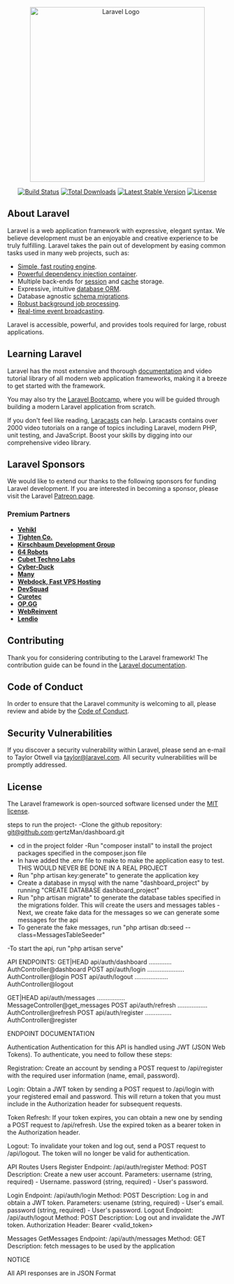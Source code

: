 <p align="center"><a href="https://laravel.com" target="_blank"><img src="https://raw.githubusercontent.com/laravel/art/master/logo-lockup/5%20SVG/2%20CMYK/1%20Full%20Color/laravel-logolockup-cmyk-red.svg" width="400" alt="Laravel Logo"></a></p>

<p align="center">
<a href="https://github.com/laravel/framework/actions"><img src="https://github.com/laravel/framework/workflows/tests/badge.svg" alt="Build Status"></a>
<a href="https://packagist.org/packages/laravel/framework"><img src="https://img.shields.io/packagist/dt/laravel/framework" alt="Total Downloads"></a>
<a href="https://packagist.org/packages/laravel/framework"><img src="https://img.shields.io/packagist/v/laravel/framework" alt="Latest Stable Version"></a>
<a href="https://packagist.org/packages/laravel/framework"><img src="https://img.shields.io/packagist/l/laravel/framework" alt="License"></a>
</p>

## About Laravel

Laravel is a web application framework with expressive, elegant syntax. We believe development must be an enjoyable and creative experience to be truly fulfilling. Laravel takes the pain out of development by easing common tasks used in many web projects, such as:

- [Simple, fast routing engine](https://laravel.com/docs/routing).
- [Powerful dependency injection container](https://laravel.com/docs/container).
- Multiple back-ends for [session](https://laravel.com/docs/session) and [cache](https://laravel.com/docs/cache) storage.
- Expressive, intuitive [database ORM](https://laravel.com/docs/eloquent).
- Database agnostic [schema migrations](https://laravel.com/docs/migrations).
- [Robust background job processing](https://laravel.com/docs/queues).
- [Real-time event broadcasting](https://laravel.com/docs/broadcasting).

Laravel is accessible, powerful, and provides tools required for large, robust applications.

## Learning Laravel

Laravel has the most extensive and thorough [documentation](https://laravel.com/docs) and video tutorial library of all modern web application frameworks, making it a breeze to get started with the framework.

You may also try the [Laravel Bootcamp](https://bootcamp.laravel.com), where you will be guided through building a modern Laravel application from scratch.

If you don't feel like reading, [Laracasts](https://laracasts.com) can help. Laracasts contains over 2000 video tutorials on a range of topics including Laravel, modern PHP, unit testing, and JavaScript. Boost your skills by digging into our comprehensive video library.

## Laravel Sponsors

We would like to extend our thanks to the following sponsors for funding Laravel development. If you are interested in becoming a sponsor, please visit the Laravel [Patreon page](https://patreon.com/taylorotwell).

### Premium Partners

- **[Vehikl](https://vehikl.com/)**
- **[Tighten Co.](https://tighten.co)**
- **[Kirschbaum Development Group](https://kirschbaumdevelopment.com)**
- **[64 Robots](https://64robots.com)**
- **[Cubet Techno Labs](https://cubettech.com)**
- **[Cyber-Duck](https://cyber-duck.co.uk)**
- **[Many](https://www.many.co.uk)**
- **[Webdock, Fast VPS Hosting](https://www.webdock.io/en)**
- **[DevSquad](https://devsquad.com)**
- **[Curotec](https://www.curotec.com/services/technologies/laravel/)**
- **[OP.GG](https://op.gg)**
- **[WebReinvent](https://webreinvent.com/?utm_source=laravel&utm_medium=github&utm_campaign=patreon-sponsors)**
- **[Lendio](https://lendio.com)**

## Contributing

Thank you for considering contributing to the Laravel framework! The contribution guide can be found in the [Laravel documentation](https://laravel.com/docs/contributions).

## Code of Conduct

In order to ensure that the Laravel community is welcoming to all, please review and abide by the [Code of Conduct](https://laravel.com/docs/contributions#code-of-conduct).

## Security Vulnerabilities

If you discover a security vulnerability within Laravel, please send an e-mail to Taylor Otwell via [taylor@laravel.com](mailto:taylor@laravel.com). All security vulnerabilities will be promptly addressed.

## License

The Laravel framework is open-sourced software licensed under the [MIT license](https://opensource.org/licenses/MIT).

steps to run the project-
-Clone the github repository: git@github.com:gertzMan/dashboard.git

- cd in the project folder
  -Run "composer install" to install the project packages specified in the composer.json file
- In have added the .env file to make to make the application easy to test. THIS WOULD NEVER BE DONE IN A REAL PROJECT
- Run "php artisan key:generate" to generate the application key
- Create a database in mysql with the name "dashboard_project" by running "CREATE DATABASE dashboard_project"
- Run "php artisan migrate" to generate the database tables specified in the migrations folder. This will create the users and messages tables
  -Next, we create fake data for the messages so we can generate some messages for the api
- To generate the fake messages, run "php artisan db:seed --class=MessagesTableSeeder"

-To start the api, run "php artisan serve"

API ENDPOINTS:
GET|HEAD api/auth/dashboard ............. AuthController@dashboard
POST api/auth/login ..................... AuthController@login
POST api/auth/logout ................... AuthController@logout

GET|HEAD api/auth/messages ................ MessageController@get_messages
POST api/auth/refresh ................. AuthController@refresh
POST api/auth/register ............... AuthController@register

ENDPOINT DOCUMENTATION

Authentication
Authentication for this API is handled using JWT (JSON Web Tokens). To authenticate, you need to follow these steps:

Registration: Create an account by sending a POST request to /api/register with the required user information (name, email, password).

Login: Obtain a JWT token by sending a POST request to /api/login with your registered email and password. This will return a token that you must include in the Authorization header for subsequent requests.

Token Refresh: If your token expires, you can obtain a new one by sending a POST request to /api/refresh. Use the expired token as a bearer token in the Authorization header.

Logout: To invalidate your token and log out, send a POST request to /api/logout. The token will no longer be valid for authentication.

API Routes
Users
Register
Endpoint: /api/auth/register
Method: POST
Description: Create a new user account.
Parameters:
username (string, required) - Username.
password (string, required) - User's password.

Login
Endpoint: /api/auth/login
Method: POST
Description: Log in and obtain a JWT token.
Parameters:
usename (string, required) - User's email.
password (string, required) - User's password.
Logout
Endpoint: /api/auth/logout
Method: POST
Description: Log out and invalidate the JWT token.
Authorization Header: Bearer <valid_token>

Messages
GetMessages
Endpoint: /api/auth/messages
Method: GET
Description: fetch messages to be used by the application

NOTICE

All API responses are in JSON Format
